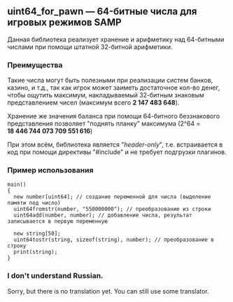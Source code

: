 ## uint64_for_pawn — 64-битные числа для игровых режимов SAMP
Данная библиотека реализует хранение и арифметику над 64-битными числами при помощи штатной 32-битной арифметики.

### Преимущества
Такие числа могут быть полезными при реализации систем банков, казино, и т.д., так как игрок может заиметь
достаточное кол-во денег, чтобы ощутить максимум, накладываемый 32-битным знаковым представлением чисел
(максимум всего **2 147 483 648**).

Хранение же значения баланса при помощи 64-битного беззнакового представления
позволяет "поднять планку" максимума (2^64 = **18 446 744 073 709 551 616**)

При этом всём, библиотека является "*header-only*", т.е. встраивается в код при помощи директивы "#include"
и не требует подгрузки плагинов.

### Пример использования
```pawn
main()
{
  new number[uint64]; // создание переменной для числа (выделение памяти под число)
  uint64fromstr(number, "550000000"); // преобразование из строки
  uint64add(number, number); // добавление числа, результат записывается в первую переменную

  new string[50];
  uint64tostr(string, sizeof(string), number); // преобразование в строку
  print(string);
}
```

### I don't understand Russian.
Sorry, but there is no translation yet. You can still use some translator.
